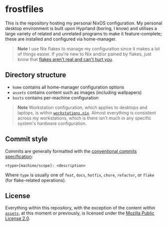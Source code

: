 # frostfiles

This is the repository hosting my personal NixOS configuration. My personal desktop environment is built upon Hyprland (boring, I know) and utilises a large variety of related and unrelated programs to make it feature-complete; these are installed and configured via home-manager.

> **Note** I use Nix flakes to manage my configuration since it makes a lot of things easier. If you're new to Nix and/or pained by flakes, just know that [flakes aren't real and can't hurt you](https://jade.fyi/blog/flakes-arent-real/).

## Directory structure

- `home` contains all home-manager configuration options
- `assets` contains content such as images (including wallpapers)
- `hosts` contains per-machine configuration

> **Note** Workstation configuration, which applies to desktops and laptops, is within [`workstations.nix`](./workstations.nix). Almost everything is consistent across my workstations, which is there isn't much in any specific system's hardware configuration.

## Commit style
Commits are generally formatted with the [conventional commits specification](https://www.conventionalcommits.org/en/v1.0.0/):
```
<type>[machine/scope]: <description>
```
Where `type` is usually one of `feat`, `docs`, `hotfix`, `chore`, `refactor`, or `flake` (for flake-related operations).

## License
Everything within this repository, with the exception of the content within [`assets`](./assets), at this moment or previously, is licensed under the [Mozilla Public License 2.0](./LICENSE.md).
